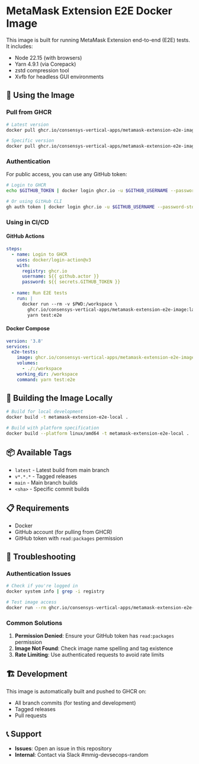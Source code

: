 # MetaMask Extension E2E Docker Image

This image is built for running MetaMask Extension end-to-end (E2E) tests.  
It includes:

- Node 22.15 (with browsers)
- Yarn 4.9.1 (via Corepack)
- zstd compression tool
- Xvfb for headless GUI environments

## 🚀 Using the Image

### Pull from GHCR

```bash
# Latest version
docker pull ghcr.io/consensys-vertical-apps/metamask-extension-e2e-image:latest

# Specific version
docker pull ghcr.io/consensys-vertical-apps/metamask-extension-e2e-image:v1.0.0
```

### Authentication

For public access, you can use any GitHub token:

```bash
# Login to GHCR
echo $GITHUB_TOKEN | docker login ghcr.io -u $GITHUB_USERNAME --password-stdin

# Or using GitHub CLI
gh auth token | docker login ghcr.io -u $GITHUB_USERNAME --password-stdin
```

### Using in CI/CD

#### GitHub Actions

```yaml
steps:
  - name: Login to GHCR
    uses: docker/login-action@v3
    with:
      registry: ghcr.io
      username: ${{ github.actor }}
      password: ${{ secrets.GITHUB_TOKEN }}
  
  - name: Run E2E tests
    run: |
      docker run --rm -v $PWD:/workspace \
        ghcr.io/consensys-vertical-apps/metamask-extension-e2e-image:latest \
        yarn test:e2e
```

#### Docker Compose

```yaml
version: '3.8'
services:
  e2e-tests:
    image: ghcr.io/consensys-vertical-apps/metamask-extension-e2e-image:latest
    volumes:
      - ./:/workspace
    working_dir: /workspace
    command: yarn test:e2e
```

## 🔨 Building the Image Locally

```bash
# Build for local development
docker build -t metamask-extension-e2e-local .

# Build with platform specification
docker build --platform linux/amd64 -t metamask-extension-e2e-local .
```

## 📦 Available Tags

- `latest` - Latest build from main branch
- `v*.*.*` - Tagged releases
- `main` - Main branch builds
- `<sha>` - Specific commit builds

## 📋 Requirements

- Docker
- GitHub account (for pulling from GHCR)
- GitHub token with `read:packages` permission

## 🐛 Troubleshooting

### Authentication Issues

```bash
# Check if you're logged in
docker system info | grep -i registry

# Test image access
docker run --rm ghcr.io/consensys-vertical-apps/metamask-extension-e2e-image:latest echo "Success"
```

### Common Solutions

1. **Permission Denied**: Ensure your GitHub token has `read:packages` permission
2. **Image Not Found**: Check image name spelling and tag existence
3. **Rate Limiting**: Use authenticated requests to avoid rate limits

## 🏗️ Development

This image is automatically built and pushed to GHCR on:
- All branch commits (for testing and development)
- Tagged releases
- Pull requests

## 📞 Support

- **Issues**: Open an issue in this repository
- **Internal**: Contact via Slack #mmig-devsecops-random
